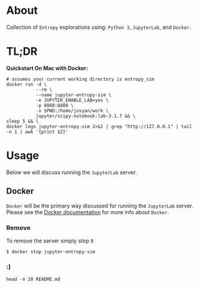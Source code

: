 # About
Collection of `Entropy` explorations using: `Python 3`, `JupyterLab`,
and `Docker`.

# TL;DR
**Quickstart On Mac with Docker:**
```
# assumes your current working directory is entropy_sim
docker run -d \
           --rm \
           --name jupyter-entropy-sim \
           -e JUPYTER_ENABLE_LAB=yes \
           -p 8888:8888 \
           -v $PWD:/home/jovyan/work \
           jupyter/scipy-notebook:lab-3.1.7 && \
sleep 5 && \
docker logs jupyter-entropy-sim 2>&1 | grep "http://127.0.0.1" | tail -n 1 | awk '{print $2}'
```

# Usage
Below we will discuss running the `JupyterLab` server.

## Docker
`Docker` will be the primary way discussed for running the `JupyterLab` server.
Please see the [Docker documentation](https://docs.docker.com/get-started/overview/)
for more info about `Docker`.

### Remove
To remove the server simply stop it
```
$ docker stop jupyter-entropy-sim
```

### :)
```
head -n 20 README.md
```
